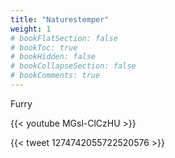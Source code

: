 ```yaml
---
title: "Naturestemper"
weight: 1
# bookFlatSection: false
# bookToc: true
# bookHidden: false
# bookCollapseSection: false
# bookComments: true
---
```

Furry

{{< youtube MGsl-ClCzHU >}}

{{< tweet 1274742055722520576 >}}
